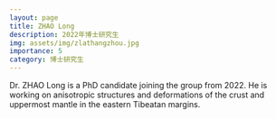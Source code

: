 ```yaml
---
layout: page
title: ZHAO Long
description: 2022年博士研究生
img: assets/img/zlathangzhou.jpg
importance: 5
category: 博士研究生
---
```


Dr. ZHAO Long is a PhD candidate joining the group from 2022. He is working on anisotropic structures and deformations of the crust and uppermost mantle in the eastern Tibeatan margins. 
